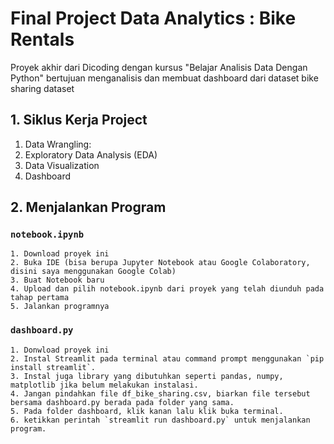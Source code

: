 # Final Project Data Analytics : Bike Rentals
Proyek akhir dari Dicoding dengan kursus "Belajar Analisis Data Dengan Python" bertujuan menganalisis dan membuat dashboard dari dataset bike sharing dataset

## 1. Siklus Kerja Project
   1. Data Wrangling:
   2. Exploratory Data Analysis (EDA)
   3. Data Visualization
   4. Dashboard
  
## 2. Menjalankan Program
### `notebook.ipynb`
    1. Download proyek ini
    2. Buka IDE (bisa berupa Jupyter Notebook atau Google Colaboratory, disini saya menggunakan Google Colab)
    3. Buat Notebook baru
    4. Upload dan pilih notebook.ipynb dari proyek yang telah diunduh pada tahap pertama
    5. Jalankan programnya
  
### `dashboard.py`
    1. Donwload proyek ini
    2. Instal Streamlit pada terminal atau command prompt menggunakan `pip install streamlit`.
    3. Instal juga library yang dibutuhkan seperti pandas, numpy, matplotlib jika belum melakukan instalasi.
    4. Jangan pindahkan file df_bike_sharing.csv, biarkan file tersebut bersama dashboard.py berada pada folder yang sama.
    5. Pada folder dashboard, klik kanan lalu klik buka terminal.
    6. ketikkan perintah `streamlit run dashboard.py` untuk menjalankan program.
